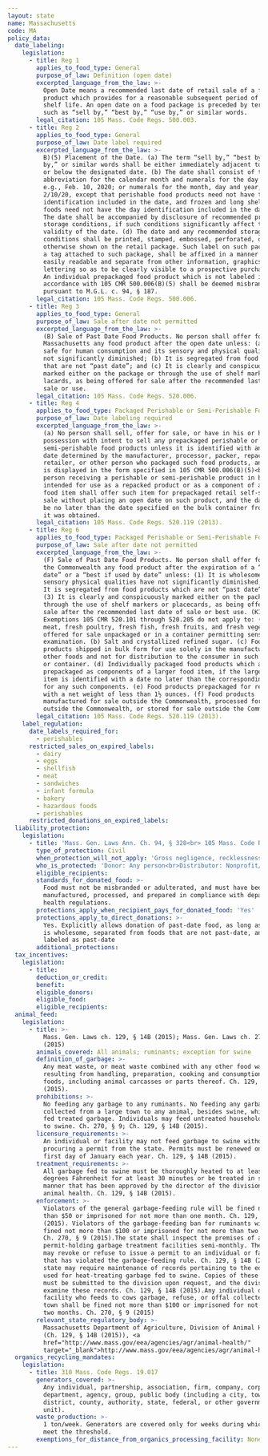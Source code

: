 ```yaml
---
layout: state
name: Massachusetts
code: MA
policy_data:
  date_labeling:
    legislation:
      - title: Reg 1
        applies_to_food_type: General
        purpose_of_law: Definition (open date)
        excerpted_language_from_the_law: >-
          Open Date means a recommended last date of retail sale of a food
          product which provides for a reasonable subsequent period of home
          shelf life. An open date on a food package is preceded by terminology
          such as “sell by,” “best by,” “use by,” or similar words.
        legal_citation: 105 Mass. Code Regs. 500.003.
      - title: Reg 2
        applies_to_food_type: General
        purpose_of_law: Date label required
        excerpted_language_from_the_law: >-
          B)(5) Placement of the Date. (a) The term “sell by,” “best by,” “use
          by,” or similar words shall be either immediately adjacent to, above,
          or below the designated date. (b) The date shall consist of the common
          abbreviation for the calendar month and numerals for the day and year,
          e.g., Feb. 10, 2020; or numerals for the month, day and year, e.g.,
          2/10/20, except that perishable food products need not have the year
          identification included in the date, and frozen and long shelf life
          foods need not have the day identification included in the date. (c)
          The date shall be accompanied by disclosure of recommended product
          storage conditions, if such conditions significantly affect the
          validity of the date. (d) The date and any recommended storage
          conditions shall be printed, stamped, embossed, perforated, or
          otherwise shown on the retail package. Such label on such package, or
          a tag attached to such package, shall be affixed in a manner that is
          easily readable and separate from other information, graphics, or
          lettering so as to be clearly visible to a prospective purchaser. (e)
          An individual prepackaged food product which is not labeled in
          accordance with 105 CMR 500.006(B)(5) shall be deemed misbranded
          pursuant to M.G.L. c. 94, § 187.
        legal_citation: 105 Mass. Code Regs. 500.006.
      - title: Reg 3
        applies_to_food_type: General
        purpose_of_law: Sale after date not permitted
        excerpted_language_from_the_law: >-
          (B) Sale of Past Date Food Products. No person shall offer for sale in
          Massachusetts any food product after the open date unless: (a) It is
          safe for human consumption and its sensory and physical qualities have
          not significantly diminished; (b) It is segregated from food products
          that are not “past date”; and (c) It is clearly and conspicuously
          marked either on the package or through the use of shelf markers or
          lacards, as being offered for sale after the recommended last date of
          sale or use.
        legal_citation: 105 Mass. Code Regs. 520.006.
      - title: Reg 4
        applies_to_food_type: Packaged Perishable or Semi-Perishable Foods
        purpose_of_law: Date labeling required
        excerpted_language_from_the_law: >-
          (a) No person shall sell, offer for sale, or have in his or her
          possession with intent to sell any prepackaged perishable or
          semi-perishable food products unless it is identified with an open
          date determined by the manufacturer, processor, packer, repacker,
          retailer, or other person who packaged such food products, and which
          is displayed in the form specified in 105 CMR 500.006(B)(5)<br>(b) No
          person receiving a perishable or semi-perishable product in bulk
          intended for use as a repacked product or as a component of a larger
          food item shall offer such item for prepackaged retail self-service
          sale without placing an open date on such product, and the date shall
          be no later than the date specified on the bulk container from which
          it was obtained.
        legal_citation: 105 Mass. Code Regs. 520.119 (2013).
      - title: Reg 6
        applies_to_food_type: Packaged Perishable or Semi-Perishable Foods
        purpose_of_law: Sale after date not permitted
        excerpted_language_from_the_law: >-
          (F) Sale of Past Date Food Products. No person shall offer for sale in
          the Commonwealth any food product after the expiration of a “sell by
          date” or a “best if used by date” unless: (1) It is wholesome and its
          sensory physical qualities have not significantly diminished; and, (2)
          It is segregated from food products which are not “past date”; and,
          (3) It is clearly and conspicuously marked either on the package or
          through the use of shelf markers or placecards, as being offered for
          sale after the recommended last date of sale or best use. (K1) (1)
          Exemptions 105 CMR 520.101 through 520.205 do not apply to: (a) Fresh
          meat, fresh poultry, fresh fish, fresh fruits, and fresh vegetables
          offered for sale unpackaged or in a container permitting sensory
          examination. (b) Salt and crystallized refined sugar. (c) Food
          products shipped in bulk form for use solely in the manufacture of
          other foods and not for distribution to the consumer in such bulk form
          or container. (d) Individually packaged food products which are
          prepackaged as components of a larger food item, if the larger food
          item is identified with a date no later than the corresponding date
          for any such components. (e) Food products prepackaged for retail sale
          with a net weight of less than 1½ ounces. (f) Food products
          manufactured for sale outside the Commonwealth, processed for sale
          outside the Commonwealth, or stored for sale outside the Commonwealth.
        legal_citation: 105 Mass. Code Regs. 520.119 (2013).
    label_regulation:
      date_labels_required_for:
        - perishables
      restricted_sales_on_expired_labels:
        - dairy
        - eggs
        - shellfish
        - meat
        - sandwiches
        - infant formula
        - bakery
        - hazardous foods
        - perishables
      restricted_donations_on_expired_labels:
  liability_protection:
    legislation:
      - title: 'Mass. Gen. Laws Ann. Ch. 94, § 328<br> 105 Mass. Code Regs. 520.119'
        type_of_protection: Civil
        when_protection_will_not_apply: 'Gross negligence, recklessness, or intentional misconduct'
        who_is_protected: 'Donor: Any person<br>Distributor: Nonprofit/charitable organization'
        eligible_recipients:
        standards_for_donated_food: >-
          Food must not be misbranded or adulterated, and must have been
          manufactured, processed, and prepared in compliance with department of
          health regulations.
        protections_apply_when_recipient_pays_for_donated_food: 'Yes'
        protections_apply_to_direct_donations: >-
          Yes. Explicitly allows donation of past-date food, as long as the food
          is wholesome, separated from foods that are not past-date, and clearly
          labeled as past-date
        additional_protections:
  tax_incentives:
    legislation:
      - title:
        deduction_or_credit:
        benefit:
        eligible_donors:
        eligible_food:
        eligible_recipients:
  animal_feed:
    legislation:
      - title: >-
          Mass. Gen. Laws ch. 129, § 14B (2015); Mass. Gen. Laws ch. 270, § 9
          (2015)
        animals_covered: All animals; ruminants; exception for swine
        definition_of_garbage: >-
          Any meat waste, or meat waste combined with any other food waste,
          resulting from handling, preparation, cooking and consumption of
          foods, including animal carcasses or parts thereof. Ch. 129, § 14B
          (2015).
        prohibitions: >-
          No feeding any garbage to any ruminants. No feeding any garbage
          collected from a large town to any animal, besides swine, which may be
          fed treated garbage. Individuals may feed untreated household garbage
          to swine. Ch. 270, § 9; Ch. 129, § 14B (2015).
        licensure_requirements: >-
          An individual or facility may not feed garbage to swine without
          procuring a permit from the state. Permits must be renewed on the
          first day of January each year. Ch. 129, § 14B (2015).
        treatment_requirements: >-
          All garbage fed to swine must be thoroughly heated to at least 212
          degrees Fahrenheit for at least 30 minutes or be treated in some other
          manner that has been approved by the director of the division of
          animal health. Ch. 129, § 14B (2015).
        enforcement: >-
          Violators of the general garbage-feeding rule will be fined not more
          than $50 or imprisoned for not more than one month. Ch. 129, § 14B
          (2015). Violators of the garbage-feeding ban for ruminants will be
          fined not more than $100 or imprisoned for not more than two months.
          Ch. 270, § 9 (2015).The state shall inspect the premises of all
          permit-holding garbage treatment facilities semi-monthly. The state
          may revoke or refuse to issue a permit to an individual or facility
          that has violated the garbage-feeding rule. Ch. 129, § 14B (2015).The
          state may require maintenance of records pertaining to the equipment
          used for heat-treating garbage fed to swine. Copies of these records
          must be submitted to the division upon request, and the division may
          examine these records. Ch. 129, § 14B (2015).Any individual or
          facility who feeds to cows garbage, refuse, or offal collected by a
          town shall be fined not more than $100 or imprisoned for not more than
          two months. Ch. 270, § 9 (2015)
        relevant_state_regulatory_body: >-
          Massachusetts Department of Agriculture, Division of Animal Health
          (Ch. 129, § 14B (2015)), <a
          href="http://www.mass.gov/eea/agencies/agr/animal-health/"
          target="_blank">http://www.mass.gov/eea/agencies/agr/animal-health/</a>.
  organics_recycling_mandates:
    legislation:
      - title: 310 Mass. Code Regs. 19.017
        generators_covered: >-
          Any individual, partnership, association, firm, company, corporation,
          department, agency, group, public body (including a city, town,
          district, county, authority, state, federal, or other governmental
          unit).
        waste_production: >-
          1 ton/week. Generators are covered only for weeks during which they
          meet the threshold.
        exemptions_for_distance_from_organics_processing_facility: None
---
```


